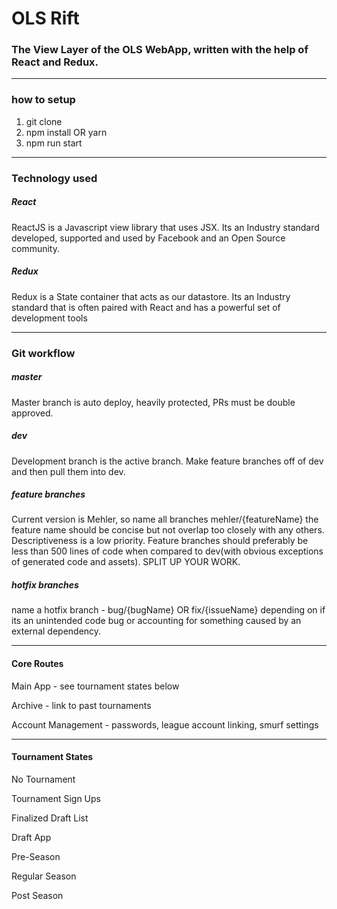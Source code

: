 # OLS Rift
### The View Layer of the OLS WebApp, written with the help of React and Redux.

---
### how to setup
1. git clone
2. npm install OR yarn
3. npm run start

---
### Technology used
##### React
ReactJS is a Javascript view library that uses JSX.  Its an Industry standard developed, supported and used by Facebook and an Open Source community.
##### Redux
Redux is a State container that acts as our datastore.  Its an Industry standard that is often paired with React and has a powerful set of development tools

---
### Git workflow
##### master
Master branch is auto deploy, heavily protected, PRs must be double approved.
##### dev
Development branch is the active branch.  Make feature branches off of dev and then pull them into dev.
##### feature branches
Current version is Mehler, so name all branches mehler/{featureName}  the feature name should be concise but not overlap too closely with any others.  Descriptiveness is a low priority.
Feature branches should preferably be less than 500 lines of code when compared to dev(with obvious exceptions of generated code and assets).  SPLIT UP YOUR WORK.
##### hotfix branches
name a hotfix branch - bug/{bugName} OR fix/{issueName} depending on if its an unintended code bug or accounting for something caused by an external dependency.

---
#### Core Routes
Main App - see tournament states below

Archive - link to past tournaments

Account Management - passwords, league account linking, smurf settings

---
#### Tournament States
No Tournament

Tournament Sign Ups

Finalized Draft List

Draft App

Pre-Season

Regular Season

Post Season
